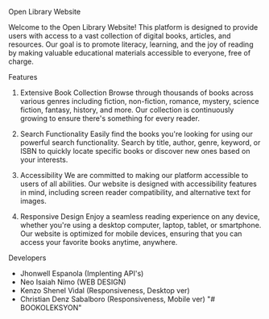 Open Library Website

Welcome to the Open Library Website! This platform is designed to provide users with access to a vast collection of digital books, articles, and resources. Our goal is to promote literacy, learning, and the joy of reading by making valuable educational materials accessible to everyone, free of charge.

Features

1. Extensive Book Collection
Browse through thousands of books across various genres including fiction, non-fiction, romance, mystery, science fiction, fantasy, history, and more. Our collection is continuously growing to ensure there's something for every reader.


2. Search Functionality
Easily find the books you're looking for using our powerful search functionality. Search by title, author, genre, keyword, or ISBN to quickly locate specific books or discover new ones based on your interests.

3. Accessibility
We are committed to making our platform accessible to users of all abilities. Our website is designed with accessibility features in mind, including screen reader compatibility, and alternative text for images.


4. Responsive Design
Enjoy a seamless reading experience on any device, whether you're using a desktop computer, laptop, tablet, or smartphone. Our website is optimized for mobile devices, ensuring that you can access your favorite books anytime, anywhere.

Developers 

- Jhonwell Espanola (Implenting API's)
- Neo Isaiah Nimo (WEB DESIGN)
- Kenzo Shenel Vidal (Responsiveness, Desktop ver)
- Christian Denz Sabalboro (Responsiveness, Mobile ver)
"# BOOKOLEKSYON" 
